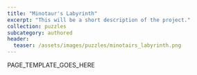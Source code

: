 ```yaml
---
title: "Minotaur's Labyrinth"
excerpt: "This will be a short description of the project."
collection: puzzles
subcategory: authored
header: 
  teaser: /assets/images/puzzles/minotairs_labyrinth.png
---
```


PAGE_TEMPLATE_GOES_HERE
